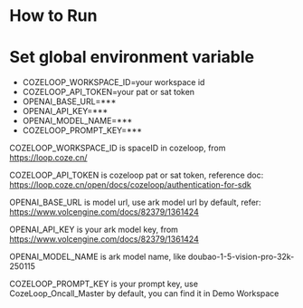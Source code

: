 # How to Run

# Set global environment variable
- COZELOOP_WORKSPACE_ID=your workspace id
- COZELOOP_API_TOKEN=your pat or sat token
- OPENAI_BASE_URL=***
- OPENAI_API_KEY=***
- OPENAI_MODEL_NAME=***
- COZELOOP_PROMPT_KEY=***

COZELOOP_WORKSPACE_ID is spaceID in cozeloop, from https://loop.coze.cn/

COZELOOP_API_TOKEN is cozeloop pat or sat token, reference doc: https://loop.coze.cn/open/docs/cozeloop/authentication-for-sdk

OPENAI_BASE_URL is model url, use ark model url by default, refer: https://www.volcengine.com/docs/82379/1361424

OPENAI_API_KEY is your ark model key, from https://www.volcengine.com/docs/82379/1361424

OPENAI_MODEL_NAME is ark model name, like doubao-1-5-vision-pro-32k-250115

COZELOOP_PROMPT_KEY is your prompt key, use CozeLoop_Oncall_Master by default, you can find it in Demo Workspace

